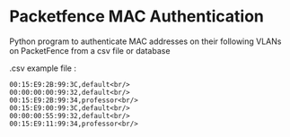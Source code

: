 # Packetfence MAC Authentication
Python program to authenticate MAC addresses on their following VLANs on PacketFence from a csv file or database

.csv example file :
  
    00:15:E9:2B:99:3C,default<br/>
    00:00:00:00:99:32,default<br/>
    00:15:E9:2B:99:34,professor<br/>
    00:15:E9:00:99:3C,default<br/>
    00:00:00:55:99:32,default<br/>
    00:15:E9:11:99:34,professor<br/>



